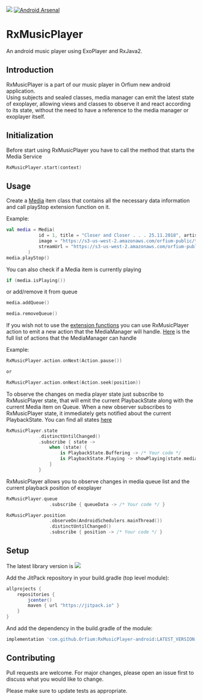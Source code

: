 [![](https://jitpack.io/v/Orfium/RxMusicPlayer-android.svg)](https://jitpack.io/#Orfium/RxMusicPlayer-android) [![Android Arsenal]( https://img.shields.io/badge/Android%20Arsenal-RxMusicPlayer-green.svg?style=flat )]( https://android-arsenal.com/details/1/7524 )

# RxMusicPlayer

An android music player using ExoPlayer and RxJava2.

## Introduction

RxMusicPlayer is a part of our music player in Orfium new android application.     
Using subjects and sealed classes, media manager can emit the latest state of exoplayer, allowing views and classes to observe it and react according to its state, without the need to have a reference to the media manager or exoplayer itself.

## Initialization
Before start using RxMusicPlayer you have to call the method that starts the Media Service

```kotlin
RxMusicPlayer.start(context)
```
## Usage

Create a [Media](https://github.com/Orfium/RxMusicPlayer-android/blob/master/rxmusicplayer/src/main/java/com/orfium/rx/musicplayer/media/Media.kt) item class that contains all the necessary data information and call playStop extension function on it.

Example:
```kotlin
val media = Media(
            id = 1, title = "Closer and Closer . . . 25.11.2018", artist = "Strobi-wan", duration = 7861, 
            image = "https://s3-us-west-2.amazonaws.com/orfium-public/tracks/artwork/45c4ad6b21dc4aecad4bee0bafefb613.jpg",
            streamUrl = "https://s3-us-west-2.amazonaws.com/orfium-public/tracks/8c7465df1f0c4e48af10ad4f6c17a2ef.mp3"
        )
media.playStop()
```
You can also check if a Media item is currently playing
```kotlin
if (media.isPlaying())
```
or add/remove it from queue
```kotlin
media.addQueue()

media.removeQueue()
```
If you wish not to use the [extension functions](https://github.com/Orfium/RxMusicPlayer-android/blob/master/rxmusicplayer/src/main/java/com/orfium/rx/musicplayer/common/Extensions.kt) you can use RxMusicPlayer action to emit a new action that the MediaManager will handle. [Here](https://github.com/Orfium/RxMusicPlayer-android/blob/master/rxmusicplayer/src/main/java/com/orfium/rx/musicplayer/common/Action.kt) is the full list of actions that the MediaManager can handle

Example:
```kotlin
RxMusicPlayer.action.onNext(Action.pause())

or

RxMusicPlayer.action.onNext(Action.seek(position))
```

To observe the changes on media player state just subscribe to RxMusicPlayer state, that will emit the current PlaybackState along with the current Media item on Queue. When a new observer subscribes to RxMusicPlayer state, it immediately gets notified about the current PlaybackState. You can find all states [here](https://github.com/Orfium/RxMusicPlayer-android/blob/master/rxmusicplayer/src/main/java/com/orfium/rx/musicplayer/common/PlaybackState.kt)
```kotlin
RxMusicPlayer.state
            .distinctUntilChanged()
            .subscribe { state ->
                when (state) {
                    is PlaybackState.Buffering -> /* Your code */
                    is PlaybackState.Playing -> showPlaying(state.media)
                }
            }
```
RxMusicPlayer allows you to observe changes in media queue list and the current playback position of exoplayer
```kotlin
RxMusicPlayer.queue
                .subscribe { queueData -> /* Your code */ }

RxMusicPlayer.position
                .observeOn(AndroidSchedulers.mainThread())
                .distinctUntilChanged()
                .subscribe { position -> /* Your code */ }
```

## Setup
The latest library version is [![](https://jitpack.io/v/Orfium/RxMusicPlayer-android.svg)](https://jitpack.io/#Orfium/RxMusicPlayer-android)

Add the JitPack repository in your build.gradle (top level module):
```gradle
allprojects {
    repositories {
        jcenter()
        maven { url "https://jitpack.io" }
    }
}
```
And add the dependency in the build.gradle of the module:
```gradle
implementation 'com.github.Orfium:RxMusicPlayer-android:LATEST_VERSION'
```

## Contributing
Pull requests are welcome. For major changes, please open an issue first to discuss what you would like to change.

Please make sure to update tests as appropriate.
